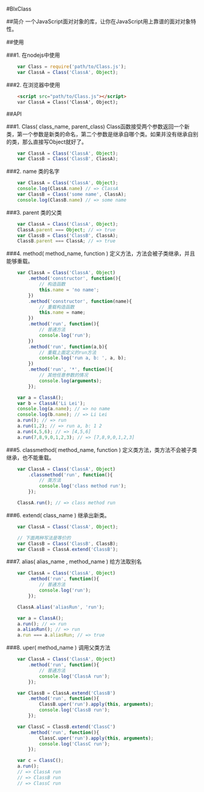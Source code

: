 #BlxClass

##简介
一个JavaScript面对对象的库，让你在JavaScript用上靠谱的面对对象特性。

##使用

###1. 在nodejs中使用

```JavaScript
    var Class = require('path/to/Class.js');
    var ClassA = Class('ClassA', Object);
```

###2. 在浏览器中使用

```Html
    <script src="path/to/Class.js"></script>
    var ClassA = Class('ClassA', Object);
```

##API

###1.  Class( class\_name, parent\_class)
Class函数接受两个参数返回一个新类，第一个参数是新类的命名，第二个参数是继承自哪个类。如果并没有继承自别的类，那么直接写Object就好了。

```JavaScript
    var ClassA = Class('ClassA', Object);
    var ClassB = Class('ClassB', ClassA);
```

###2. name
类的名字

```JavaScript
    var ClassA = Class('ClassA', Object);
    console.log(ClassA.name) // => ClassA
    var ClassB = Class('some name', ClassA);
    console.log(ClassB.name) // => some name
```

###3. parent
类的父类

```JavaScript
    var ClassA = Class('ClassA', Object);
    ClassA.parent === Object; // => true
    var ClassB = Class('ClassB', ClassA);
    ClassB.parent === ClassA; // => true
```

###4. method( method\_name, function )
定义方法，方法会被子类继承，并且能够重载。

```JavaScript
    var ClassA = Class('ClassA', Object)
        .method('constructor', function(){
            // 构造函数
            this.name = 'no name';
        })
        .method('constructor', function(name){
            // 重载构造函数
            this.name = name;
        })
        .method('run', function(){
            // 普通方法
            console.log('run');
        })
        .method('run', function(a,b){
            // 重载上面定义的run方法
            console.log('run a, b: ', a, b);
        })
        .method('run', '*', function(){
            // 其他任意参数的情况
            console.log(arguments);
        });

    var a = ClassA();
    var b = ClassA('Li Lei');
    console.log(a.name); // => no name
    console.log(b.name); // => Li Lei
    a.run(); // => run
    a.run(1,2); // => run a, b: 1 2
    a.run(4,5,6); // => [4,5,6]
    a.run(7,8,9,0,1,2,3); // => [7,8,9,0,1,2,3]
```

###5. classmethod( method\_name, function )
定义类方法，类方法不会被子类继承，也不能重载。

```JavaScript
    var ClassA = Class('ClassA', Object)
        .classmethod('run', function(){
            // 类方法
            console.log('class method run');
        });

    ClassA.run(); // => class method run
```

###6. extend( class\_name )
继承出新类。

```JavaScript
    var ClassA = Class('ClassA', Object);

    // 下面两种写法是等价的
    var ClassB = Class('ClassB', ClassB);
    var ClassB = ClassA.extend('ClassB');
```

###7. alias( alias\_name , method\_name )
给方法取别名

```JavaScript
    var ClassA = Class('ClassA', Object)
        .method('run', function(){
            // 普通方法
            console.log('run');
        });

    ClassA.alias('aliasRun', 'run');

    var a = ClassA();
    a.run(); // => run
    a.aliasRun(); // => run
    a.run === a.aliasRun; // => true
```

###8. uper( method\_name )
调用父类方法

```JavaScript
    var ClassA = Class('ClassA', Object)
        .method('run', function(){
            // 普通方法
            console.log('ClassA run');
        });

    var ClassB = ClassA.extend('ClassB')
        .method('run', function(){
            ClassB.uper('run').apply(this, arguments);
            console.log('ClassB run');
        });

    var ClassC = ClassB.extend('ClassC')
        .method('run', function(){
            ClassC.uper('run').apply(this, arguments);
            console.log('ClassC run');
        });

    var c = ClassC();
    a.run();
    // => ClassA run
    // => ClassB run
    // => ClassC run
```
